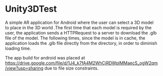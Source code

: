# Unity3DTest

A simple AR application for Android where the user can select a 3D model to place in the 3D world .The first time that each model is required by the user, the application sends a HTTPRequest to a server to download the .glb file of the model.
The following times, since the model is in cache, the application loads the .glb file directly from the directory, in order to diminish loading time.

The app build for android was placed at https://drive.google.com/file/d/1J4_k7fA4M2WhCjRDWpIMMaecS_ogW2qm/view?usp=sharing due to file size constraints.
